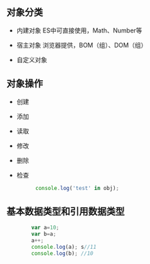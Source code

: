 ## 对象分类
* 内建对象
    ES中可直接使用，Math、Number等

* 宿主对象
  浏览器提供，BOM（组）、DOM（组）
* 自定义对象

## 对象操作
* 创建

* 添加
* 读取
* 修改
* 删除
* 检查
  ```js
        console.log('test' in obj);
    ```
## 基本数据类型和引用数据类型
```js
        var a=10;
        var b=a;
        a++;
        console.log(a); s//11
        console.log(b); //10
```